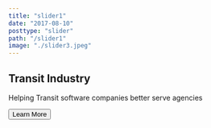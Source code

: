 ```yaml
---
title: "slider1"
date: "2017-08-10"
posttype: "slider"
path: "/slider1"
image: "./slider3.jpeg"
---
```


<h2>Transit Industry</h2>

<p>Helping Transit software companies better serve agencies</p>

<button>Learn More</button>